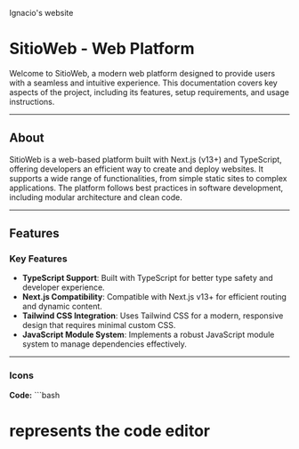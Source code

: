 

Ignacio's website
# SitioWeb - Web Platform

Welcome to SitioWeb, a modern web platform designed to provide users with a seamless and intuitive experience. This documentation covers key aspects of the project, including its features, setup requirements, and usage instructions.

---

## About

SitioWeb is a web-based platform built with Next.js (v13+) and TypeScript, offering developers an efficient way to create and deploy websites. It supports a wide range of functionalities, from simple static sites to complex applications. The platform follows best practices in software development, including modular architecture and clean code.

---

## Features

### Key Features
- **TypeScript Support**: Built with TypeScript for better type safety and developer experience.
- **Next.js Compatibility**: Compatible with Next.js v13+ for efficient routing and dynamic content.
- **Tailwind CSS Integration**: Uses Tailwind CSS for a modern, responsive design that requires minimal custom CSS.
- **JavaScript Module System**: Implements a robust JavaScript module system to manage dependencies effectively.

---

### Icons

**Code:** ```bash
# represents the code editor
 
